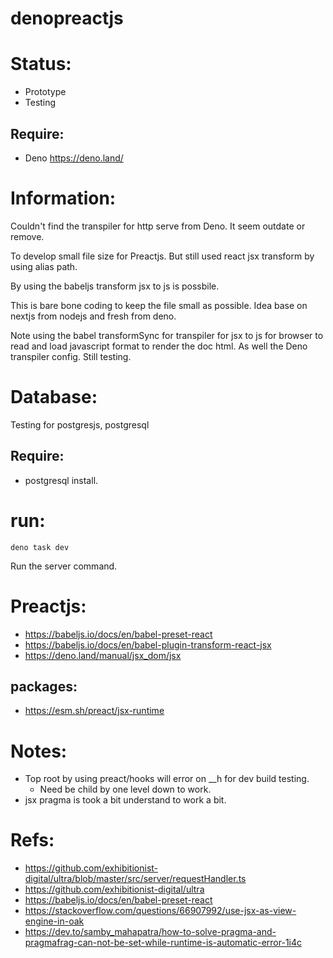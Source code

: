 # denopreactjs

# Status:
- Prototype
- Testing

## Require:
- Deno https://deno.land/

# Information:
  Couldn't find the transpiler for http serve from Deno. It seem outdate or remove.

  To develop small file size for Preactjs. But still used react jsx transform by using alias path.
  
  By using the babeljs transform jsx to js is possbile.

  This is bare bone coding to keep the file small as possible. Idea base on nextjs from nodejs and fresh from deno.

  Note using the babel transformSync for transpiler for jsx to js for browser to read and load javascript format to render the doc html. As well the Deno transpiler config. Still testing.

# Database:
 Testing for postgresjs, postgresql

## Require:
- postgresql install.

# run:
```
deno task dev
```
Run the server command.

# Preactjs:
- https://babeljs.io/docs/en/babel-preset-react
- https://babeljs.io/docs/en/babel-plugin-transform-react-jsx
- https://deno.land/manual/jsx_dom/jsx

## packages:
- https://esm.sh/preact/jsx-runtime

# Notes:
- Top root by using preact/hooks will error on __h for dev build testing.
  - Need be child by one level down to work.
- jsx pragma is took a bit understand to work a bit.

# Refs:
- https://github.com/exhibitionist-digital/ultra/blob/master/src/server/requestHandler.ts
- https://github.com/exhibitionist-digital/ultra
- https://babeljs.io/docs/en/babel-preset-react
- https://stackoverflow.com/questions/66907992/use-jsx-as-view-engine-in-oak
- https://dev.to/samby_mahapatra/how-to-solve-pragma-and-pragmafrag-can-not-be-set-while-runtime-is-automatic-error-1i4c

